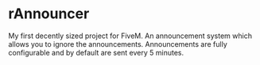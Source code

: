 # rAnnouncer
My first decently sized project for FiveM. An announcement system which allows you to ignore the announcements. Announcements are fully configurable and by default are sent every 5 minutes.
